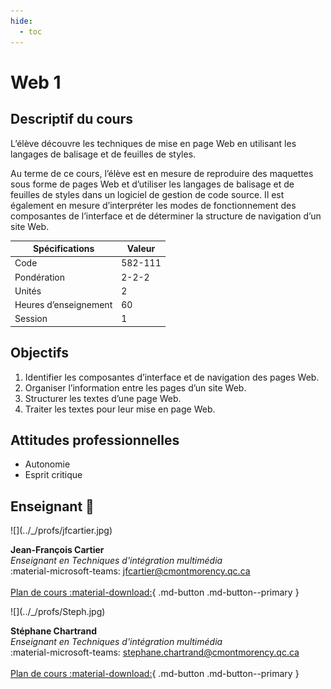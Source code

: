 ```yaml
---
hide:
  - toc
---
```


# Web 1

## Descriptif du cours

L’élève découvre les techniques de mise en page Web en utilisant les langages de balisage et de feuilles de styles. 

Au terme de ce cours, l’élève est en mesure de reproduire des maquettes sous forme de pages Web et d’utiliser les langages de balisage et de feuilles de styles dans un logiciel de gestion de code source. Il est également en mesure d’interpréter les modes de fonctionnement des composantes de l’interface et de déterminer la structure de navigation d’un site Web.

| Spécifications        | Valeur  |
| --------------------- | ------- |
| Code                  | 582-111 |
| Pondération           | 2-2-2   |
| Unités                | 2       |
| Heures d’enseignement | 60      |
| Session               | 1       |

## Objectifs

1. Identifier les composantes d’interface et de navigation des pages Web.
1. Organiser l’information entre les pages d’un site Web.
1. Structurer les textes d’une page Web.
1. Traiter les textes pour leur mise en page Web.

## Attitudes professionnelles

* Autonomie
* Esprit critique

## Enseignant 🌱

<div class="grid grid-auto" markdown>
  ![](../_/profs/jfcartier.jpg)

  **Jean-François Cartier**<br>
  _Enseignant en Techniques d'intégration multimédia_<br>
  :material-microsoft-teams: [jfcartier@cmontmorency.qc.ca](mailto:jfcartier@cmontmorency.qc.ca)<br><br>
  [Plan de cours :material-download:](./assets/documents/582-111_Web1_A2025_JFC.pdf){ .md-button .md-button--primary }
</div>

<div class="grid grid-auto" markdown>
  ![](../_/profs/Steph.jpg)

  **Stéphane Chartrand**<br>
  _Enseignant en Techniques d'intégration multimédia_<br>
  :material-microsoft-teams: [stephane.chartrand@cmontmorency.qc.ca](mailto:stephane.chartrand@cmontmorency.qc.ca)<br><br>
  [Plan de cours :material-download:](./assets/documents/582-111_Web1_A2025_SC.pdf){ .md-button .md-button--primary }
</div>

